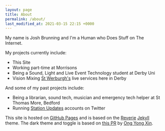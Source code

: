 ```yaml
---
layout: page
title: About
permalink: /about/
last_modified_at: 2021-03-15 22:15 +0000
---
```


My name is Josh Brunning and I'm a Human who Does Stuff on The Internet.

My projects currently include:

* This Site
* Working part-time at Morrisons
* Being a Sound, Light and Live Event Technology student at Derby Uni
* Vision Mixing [St Werburgh's](https://stwderby.org/) live services here in Derby

And some of my past projects include:

* Being a librarian, sound tech, musician and emergency tech helper at St Thomas More, Bedford
* Running [Station Updates](https://blog.josh.me.uk/2019/11/02/Station-Updates/) accounts on Twitter




This site is hosted on [GitHub Pages](https://pages.github.com/) and is based on the [Reverie](https://reverie-jekyll.netlify.app/about/) [Jekyll](https://jekyllrb.com/) theme. The dark theme and toggle is based on [this PR](https://github.com/amitmerchant1990/reverie/pull/44/) by [Ong Yong Xin](https://ongyx.github.io/).<!--Read more about how this website came to be *here*-->